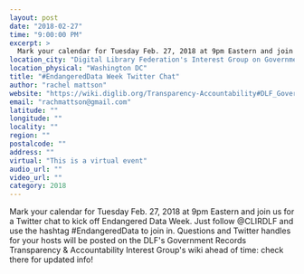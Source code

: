 ```yaml
---
layout: post
date: "2018-02-27"
time: "9:00:00 PM"
excerpt: >
  Mark your calendar for Tuesday Feb. 27, 2018 at 9pm Eastern and join us for a Twitter chat to kick off Endangered Data Week. Just follow @...
location_city: "Digital Library Federation's Interest Group on Government Records Transparency & Accountability"
location_physical: "Washington DC"
title: "#EndangeredData Week Twitter Chat"
author: "rachel mattson"
website: "https://wiki.diglib.org/Transparency-Accountability#DLF_Government_Records_Transparency_and_Accountability_Group"
email: "rachmattson@gmail.com"
latitude: ""
longitude: ""
locality: ""
region: ""
postalcode: ""
address: ""
virtual: "This is a virtual event"
audio_url: ""
video_url: ""
category: 2018
---
```


Mark your calendar for Tuesday Feb. 27, 2018 at 9pm Eastern and join us for a Twitter chat to kick off Endangered Data Week. Just follow @CLIRDLF and use the hashtag #EndangeredData to join in. Questions and Twitter handles for your hosts will be posted on the DLF's Government Records Transparency & Accountability Interest Group's wiki ahead of time: check there for updated info!
